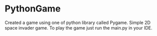# PythonGame
Created a game using one of python library called Pygame.
Simple 2D space invader game.
To play the game just run the main.py in your IDE.
